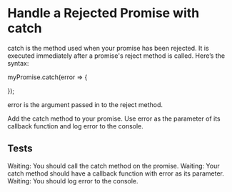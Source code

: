 # Handle a Rejected Promise with catch

catch is the method used when your promise has been rejected. It is executed immediately after a promise's reject method is called. Here’s the syntax:

myPromise.catch(error => {

});

error is the argument passed in to the reject method.

Add the catch method to your promise. Use error as the parameter of its callback function and log error to the console.

## Tests

Waiting: You should call the catch method on the promise.
Waiting: Your catch method should have a callback function with error as its parameter.
Waiting: You should log error to the console.
